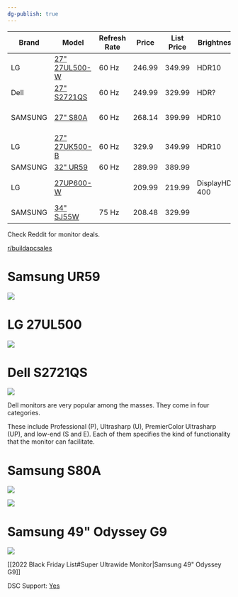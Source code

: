 ```yaml
---
dg-publish: true
---
```

| Brand   | Model                                                                                                                                                                                                                             | Refresh Rate | Price  | List Price | Brightness     | Color Gamut      |
| ------- | --------------------------------------------------------------------------------------------------------------------------------------------------------------------------------------------------------------------------------- | ------------ | ------ | ---------- | -------------- | ---------------- |
| LG      | [27" 27UL500-W](https://www.amazon.com/LG-27UL500-W-27-Inch-Freesync-Technology/dp/B07PGL2WVS/ref=sr_1_3?keywords=4k+27%22+monitor&qid=1677366759&sr=8-3)                                                                         | 60 Hz        | 246.99 | 349.99     | HDR10          | sRGB 98%         |
| Dell    | [27" S2721QS](https://www.amazon.com/Dell-S2721QS-Ultra-Thin-DisplayPort-Certified/dp/B08DQWG3JG/ref=sr_1_4?keywords=4k%2B27%22%2Bmonitor&qid=1677366759&sr=8-4&th=1)                                                             | 60 Hz        | 249.99 | 329.99     | HDR?           | 99% sRGB         |
| SAMSUNG | [27" S80A](https://www.amazon.com/SAMSUNG-3840x2160-Computer-Adjustable-LS27A800UNNXZA/dp/B09FRCXSJK/ref=sr_1_5?keywords=4k+27%22+monitor&qid=1677366759&sr=8-5)                                                                  | 60 Hz        | 268.14 | 399.99     | HDR10          | 1 Billion Colors |
| LG      | [27" 27UK500-B](https://www.amazon.com/LG-27UK500-B-FreeSync-Technology-Compatibility/dp/B08C2HRGG6/ref=sr_1_6?keywords=4k%2B27%22%2Bmonitor&qid=1677366759&sr=8-6&th=1)                                                          | 60 Hz        | 329.9  | 349.99     | HDR10          | SRGB 98%         |
| SAMSUNG | [32" UR59](https://www.amazon.com/Samsung-Class-Curved-Monitor-LU32R591CWNXZA/dp/B082321Z23/ref=sxin_17_pa_sp_search_thematic_sspa)                                                                                               | 60 Hz        | 289.99 | 389.99     |                |                  |
| LG      | [27UP600-W](https://www.amazon.com/LG-27UP600-W-DisplayHDR-FreeSync-Stabilizer/dp/B09S1YR46Y/ref=sr_1_3?crid=1PBO1DDVAIXRW&keywords=4k+monitor+27up600&qid=1677366998&sprefix=4k+monitor+27up600%2Caps%2C117&sr=8-3)              |              | 209.99 | 219.99     | DisplayHDR 400 | DCI-P3 95%       |
| SAMSUNG | [34" SJ55W](https://www.amazon.com/Samsung-S34J55W-34-Inch-Ultrawide-LS34J550WQNXZA/dp/B07FBS36W2/ref=sr_1_3?crid=1ZOJ14ONSRENY&keywords=4k%2Bmonitor%2Bsj55w&qid=1677367029&sprefix=4k%2Bmonitor%2Bsj55w%2Caps%2C97&sr=8-3&th=1) | 75 Hz        | 208.48 | 329.99     |                |                  |


Check Reddit for monitor deals.

[r/buildapcsales](https://www.reddit.com/r/buildapcsales/search/?q=Monitor&restrict_sr=1&sr_nsfw=&sort=new)

# Samsung UR59

![](https://m.media-amazon.com/images/I/41m2Jnw8q+L._AC_.jpg)

# LG 27UL500
![](https://m.media-amazon.com/images/I/41ypxQuSSDS._AC_SL1283_.jpg)

# Dell S2721QS
![](https://m.media-amazon.com/images/I/51v+O3gLfeS._AC_SL1500_.jpg)

Dell monitors are very popular among the masses. They come in four categories. 

These include Professional (P), Ultrasharp (U), PremierColor Ultrasharp (UP), and low-end (S and E). Each of them specifies the kind of functionality that the monitor can facilitate.

# Samsung S80A

![](https://m.media-amazon.com/images/I/71ebISS-qmS._AC_SL1500_.jpg)

![](https://m.media-amazon.com/images/I/81rH2t6dh6S._AC_SL1500_.jpg)

# Samsung 49" Odyssey G9

![](https://m.media-amazon.com/images/I/818jj0DF-dL._AC_SL1500_.jpg)

[[2022 Black Friday List#Super Ultrawide Monitor|Samsung 49" Odyssey G9]]

DSC Support: [Yes](https://www.reddit.com/r/ultrawidemasterrace/comments/gdljsk/the_samsung_odyssey_g9_does_indeed_support_dsc/)